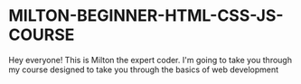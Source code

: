 # MILTON-BEGINNER-HTML-CSS-JS-COURSE

Hey everyone!
This is Milton the expert coder.
I'm going to take you through my course designed to take you through the basics of web development